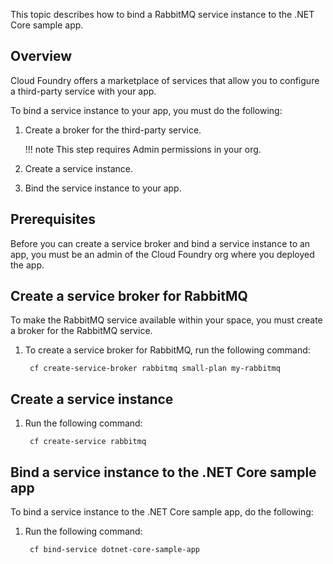 This topic describes how to bind a RabbitMQ service instance to the .NET Core sample app.

## Overview

Cloud Foundry offers a marketplace of services that allow you to configure
a third-party service with your app.

To bind a service instance to your app, you must do the following:

1. Create a broker for the third-party service.

    !!! note
        This step requires Admin permissions in your org.

1. Create a service instance.
1. Bind the service instance to your app.

## Prerequisites

Before you can create a service broker and bind a service instance to an app,
you must be an admin of the Cloud Foundry org where you deployed the app.

## Create a service broker for RabbitMQ

To make the RabbitMQ service available within your space, you must create a
broker for the RabbitMQ service.



1. To create a service broker for RabbitMQ, run the following command:

        cf create-service-broker rabbitmq small-plan my-rabbitmq

## Create a service instance

1. Run the following command:

        cf create-service rabbitmq

## Bind a service instance to the .NET Core sample app

To bind a service instance to the .NET Core sample app, do the following:

1. Run the following command:

        cf bind-service dotnet-core-sample-app
